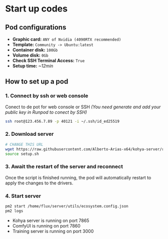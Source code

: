 # Start up codes

## Pod configurations
* **Graphic card:** `ANY of Nvidia (4090RTX recommended)`
* **Template:** `Community -> Ubuntu:latest`
* **Container disk:** `100Gb`
* **Volume disk:** `0Gb`
* **Check SSH Terminal Access:** `True`
* **Setup time:** *~12min*

## How to set up a pod

### 1. Connect by ssh or web console
Conect to de pot for web console or SSH *(You need generate and add your public key in Runpod to conect by SSH)*
``` bash
ssh root@123.456.7.89 -p 40121 -i ~/.ssh/id_ed25519
```

### 2. Download server
``` bash
# CHANGE THIS URL
wget https://raw.githubusercontent.com/Alberto-Arias-x64/kohya-server/refs/heads/main/utils/setup_server.sh -O setup.sh
source setup.sh
```

### 3. Await the restart of the server and reconnect
Once the script is finished running, the pod will automatically restart to apply the changes to the drivers.

### 4. Start server
``` bash
pm2 start /home/flux/server/utils/ecosystem.config.json
pm2 logs
```
* Kohya server is running on port 7865
* ComfyUI is running on port 7860
* Training server is running on port 3000